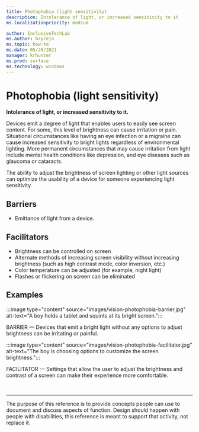 ```yaml
---
title: Photophobia (light sensitivity)
description: Intolerance of light, or increased sensitivity to it
ms.localizationpriority: medium

author: InclusiveTechLab
ms.author: brycejo 
ms.topic: how-to
ms.date: 05/20/2021
manager: krhunter
ms.prod: surface
ms.technology: windows
---
```


# Photophobia (light sensitivity)

**Intolerance of light, or increased sensitivity to it.**

Devices emit a degree of light that enables users to easily see screen content. For some, this level of brightness can cause irritation or pain. Situational circumstances like having an eye infection or a migraine can cause increased sensitivity to bright lights regardless of environmental lighting. More permanent circumstances that may cause irritation from light include mental health conditions like depression, and eye diseases such as glaucoma or cataracts.

The ability to adjust the brightness of screen lighting or other light sources can optimize the usability of a device for someone experiencing light sensitivity.

## Barriers
* Emittance of light from a device.

## Facilitators
* Brightness can be controlled on screen​
* Alternate methods of increasing screen visibility without increasing brightness (such as high contrast mode, color inversion, etc.)​
* Color temperature can be adjusted (for example, night light)​
* Flashes or flickering on screen can be eliminated


## Examples

:::image type="content" source="images/vision-photophobia-barrier.jpg" alt-text="A boy holds a tablet and squints at its bright screen.":::

BARRIER — Devices that emit a bright light without any options to adjust brightness can be irritating or painful.


:::image type="content" source="images/vision-photophobia-facilitator.jpg" alt-text="The boy is choosing options to customize the screen brightness.":::

FACILITATOR — Settings that allow the user to adjust the brightness and contrast of a screen can make their experience more comfortable.

&nbsp;

[comment]: # (Footer statement)
___
The purpose of this reference is to provide concepts people can use to document and discuss aspects of function. Design should happen with people with disabilities, this reference is meant to support that activity, not replace it. 